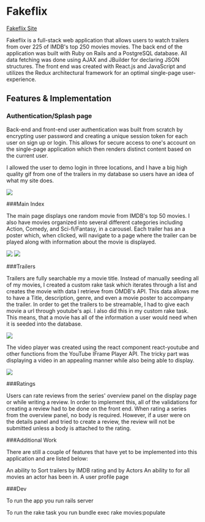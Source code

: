 # Fakeflix

[Fakeflix Site][heroku]

[heroku]: http://fakeflix.herokuapp.com/

Fakeflix is a full-stack web application that allows users to watch trailers from over 225 of IMDB's top 250 movies movies. The back end of the application was built with Ruby on Rails and a PostgreSQL database. All data fetching was done using AJAX and JBuilder for declaring JSON structures. The front end was created with React.js and JavaScript and utilizes the Redux architectural framework for an optimal single-page user-experience.

## Features & Implementation

### Authentication/Splash page

Back-end and front-end user authentication was built from scratch by encrypting user password and creating a unique session token for each user on sign up or login. This allows for secure access to one's account on the single-page application which then renders distinct content based on the current user.

I allowed the user to demo login in three locations, and I have a big high quality gif from one of the trailers in my database so users have an idea of what my site does.

<img src="http://res.cloudinary.com/dqiuefax1/image/upload/v1478892903/pic1_eei2xe.png" />

###Main Index

The main page displays one random movie from IMDB's top 50 movies. I also have movies organized into several different categories including Action, Comedy, and Sci-fi/Fantasy, in a carousel. Each trailer has an a poster which, when clicked, will navigate to a page where the trailer can be played along with information about the movie is displayed.

<img src="http://res.cloudinary.com/dqiuefax1/image/upload/v1478892854/pic2_deqwlj.png" />
<img src="http://res.cloudinary.com/dqiuefax1/image/upload/v1478892879/pic3_iudwfk.png" />



###Trailers

Trailers are fully searchable my a movie title. Instead of manually seeding all of my movies, I created a custom rake task which iterates through a list and creates the movie with data I retrieve from OMDB's API. This data allows me to have a Title, description, genre, and even a movie poster to accompany the trailer. In order to get the trailers to be streamable, I had to give each movie a url through youtube's api. I also did this in my custom rake task. This means, that a movie has all of the information a user would need when it is seeded into the database.

<img src="http://res.cloudinary.com/dqiuefax1/image/upload/v1478892890/pic4_qcb6ww.png" />


The video player was created using the react component react-youtube and other functions from the YouTube IFrame Player API. The tricky part was displaying a video in an appealing manner while also being able to display.

<img src="http://res.cloudinary.com/dqiuefax1/image/upload/v1478892871/pic5_vnsveh.png" />



###Ratings

Users can rate reviews from the series' overview panel on the display page or while writing a review. In order to implement this, all of the validations for creating a review had to be done on the front end. When rating a series from the overview panel, no body is required. However, if a user were on the details panel and tried to create a review, the review will not be submitted unless a body is attached to the rating.


###Additional Work

There are still a couple of features that have yet to be implemented into this application and are listed below:


An ability to Sort trailers by IMDB rating and by Actors
An ability to for all movies an actor has been in.
A user profile page


###Dev

To run the app you run rails server

To run the rake task you run bundle exec rake movies:populate